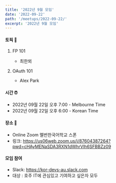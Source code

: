```yaml
---
title: '2022년 9월 모임'
date: '2022-09-22'
path: '/meetups/2022-09-22/'
excerpt: '2022년 9월 모임'
---
```


#### 토픽 🚀

1. FP 101
    - 최한뫼

2. OAuth 101
   - Alex Park

#### 시간 ⏰

-   2022년 09월 22일 오후 7:00 - Melbourne Time
-   2022년 09월 22일 오후 6:00 - Korean Time

#### 장소 ‍🚶

-   Online Zoom 멜번한국어학교 스폰
-   링크: https://us06web.zoom.us/j/87604387264?pwd=cHAyMENaSDA3RXN1dWhrVlh6SFBBZz09

#### 모임 참여

-   Slack: https://kor-devs-au.slack.com
-   대상 : 호주 IT에 관심있고 기여하고 싶은자 모두
